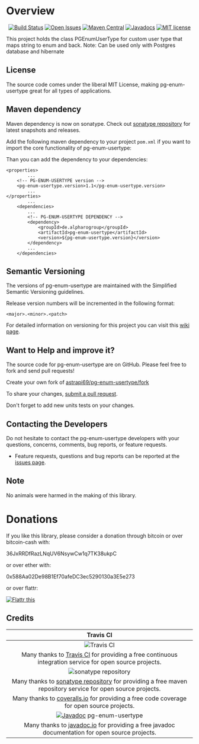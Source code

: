# Overview

<div align="center">

[![Build Status](https://travis-ci.org/astrapi69/pg-enum-usertype.svg?branch=master)](https://travis-ci.org/astrapi69/pg-enum-usertype)
[![Open Issues](https://img.shields.io/github/issues/astrapi69/pg-enum-usertype.svg?style=flat)](https://github.com/astrapi69/pg-enum-usertype/issues)
[![Maven Central](https://maven-badges.herokuapp.com/maven-central/de.alpharogroup/pg-enum-usertype/badge.svg)](https://maven-badges.herokuapp.com/maven-central/de.alpharogroup/pg-enum-usertype)
[![Javadocs](http://www.javadoc.io/badge/de.alpharogroup/pg-enum-usertype.svg)](http://www.javadoc.io/doc/de.alpharogroup/pg-enum-usertype)
[![MIT license](http://img.shields.io/badge/license-MIT-brightgreen.svg?style=flat)](http://opensource.org/licenses/MIT)

</div>

This project holds the class PGEnumUserType for custom user type that maps string to enum and back.
Note: Can be used only with Postgres database and hibernate

## License

The source code comes under the liberal MIT License, making pg-enum-usertype great for all types of applications.

## Maven dependency

Maven dependency is now on sonatype.
Check out [sonatype repository](https://oss.sonatype.org/index.html#nexus-search;gav~de.alpharogroup~pg-enum-usertype~~~) for latest snapshots and releases.

Add the following maven dependency to your project `pom.xml` if you want to import the core functionality of pg-enum-usertype:

Than you can add the dependency to your dependencies:

    <properties>
            ...
        <!-- PG-ENUM-USERTYPE version -->
        <pg-enum-usertype.version>1.1</pg-enum-usertype.version>
            ...
    </properties>
            ...
        <dependencies>
            ...
            <!-- PG-ENUM-USERTYPE DEPENDENCY -->
            <dependency>
                <groupId>de.alpharogroup</groupId>
                <artifactId>pg-enum-usertype</artifactId>
                <version>${pg-enum-usertype.version}</version>
            </dependency>
            ...
        </dependencies>

## Semantic Versioning

The versions of pg-enum-usertype are maintained with the Simplified Semantic Versioning guidelines.

Release version numbers will be incremented in the following format:

`<major>.<minor>.<patch>`

For detailed information on versioning for this project you can visit this [wiki page](https://github.com/lightblueseas/mvn-parent-projects/wiki/Simplified-Semantic-Versioning).

## Want to Help and improve it? ###

The source code for pg-enum-usertype are on GitHub. Please feel free to fork and send pull requests!

Create your own fork of [astrapi69/pg-enum-usertype/fork](https://github.com/astrapi69/pg-enum-usertype/fork)

To share your changes, [submit a pull request](https://github.com/astrapi69/pg-enum-usertype/pull/new/develop).

Don't forget to add new units tests on your changes.

## Contacting the Developers

Do not hesitate to contact the pg-enum-usertype developers with your questions, concerns, comments, bug reports, or feature requests.
- Feature requests, questions and bug reports can be reported at the [issues page](https://github.com/astrapi69/pg-enum-usertype/issues).

## Note

No animals were harmed in the making of this library.


# Donations

If you like this library, please consider a donation through bitcoin or over bitcoin-cash with:

36JxRRDfRazLNqUV6NsywCw1q7TK38ukpC

or over ether with:

0x588Aa02De98B1Ef70afeDC3ec5290130a3E5e273

or over flattr:

<a href="https://flattr.com/submit/auto?fid=r7vp62&url=https%3A%2F%2Fgithub.com%2Fastrapi69%2Fpg-enum-usertype" target="_blank">
<img src="http://api.flattr.com/button/flattr-badge-large.png" alt="Flattr this" title="Flattr this" border="0" />
</a>

## Credits

|Travis CI|
|:-:|
|![Travis CI](https://travis-ci.com/images/logos/TravisCI-Full-Color.png)|
|Many thanks to [Travis CI](https://travis-ci.org) for providing a free continuous integration service for open source projects.|
|![sonatype repository](https://avatars1.githubusercontent.com/u/33330803?s=200&v=4)|
|Many thanks to [sonatype repository](https://oss.sonatype.org) for providing a free maven repository service for open source projects.|
|Many thanks to [coveralls.io](https://coveralls.io) for providing a free code coverage for open source projects.|
|[![Javadoc](https://javadoc-emblem.rhcloud.com/doc/de.alpharogroup/pg-enum-usertype/badge.svg)](http://www.javadoc.io/doc/de.alpharogroup/pg-enum-usertype) pg-enum-usertype |
|Many thanks to [javadoc.io](http://www.javadoc.io) for providing a free javadoc documentation for open source projects.|
